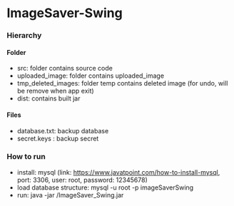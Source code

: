 
# ImageSaver-Swing


### Hierarchy
#### Folder
- src: folder contains source code
- uploaded_image: folder contains uploaded_image
- tmp_deleted_images: folder temp contains deleted image (for undo, will be remove when app exit)
- dist: contains built jar
#### Files
- database.txt: backup database
- secret.keys : backup secret

### How to run
- install: mysql (link: https://www.javatpoint.com/how-to-install-mysql, port: 3306, user: root, password: 12345678)
- load database structure: mysql -u root -p imageSaverSwing <path to database.txt>
- run: java -jar <path to dist>/ImageSaver_Swing.jar
